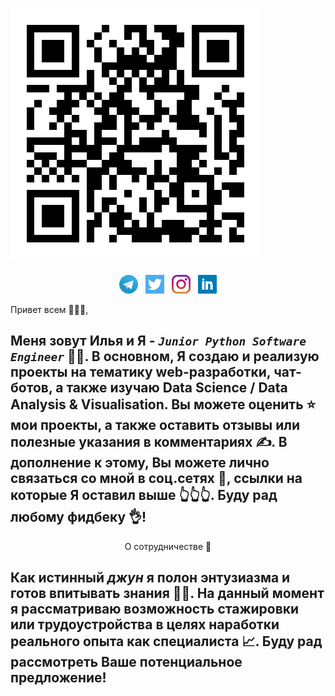 # [![my header](https://raw.githubusercontent.com/kizilov-ilya/kizilov-ilya/sources/icons/linkedin.svg)](https://www.linkedin.com/in/ilya-kizilov/)
<p align='center'>
<a href="https://t.me/ilya_romanov1ch"><img height="30" src="https://github.com/kizilov-ilya/kizilov-ilya/blob/sources/icons/telegram.png?raw=true"></a>&nbsp;&nbsp;
<a href="https://twitter.com/ElijahKizilov"><img height="30" src="https://github.com/kizilov-ilya/kizilov-ilya/blob/sources/icons/twitter.png?raw=true"></a>&nbsp;&nbsp;
<a href="https://www.instagram.com/ilya._romanovich/"><img height="30" src="https://github.com/kizilov-ilya/kizilov-ilya/blob/sources/icons/instagram.jpg?raw=true"></a>&nbsp;&nbsp;
<a href="https://www.linkedin.com/in/ilya-kizilov/"><img height="30" src="https://github.com/kizilov-ilya/kizilov-ilya/blob/sources/icons/linkedin.png?raw=true"></a>
</p>

Привет всем 👋👋👋,

Меня зовут Илья и Я - ***`Junior Python Software Engineer`*** 🧑‍💻‍. 
В основном, Я создаю и реализую проекты на тематику **web-разработки**, **чат-ботов**, а также изучаю **Data Science / Data Analysis & Visualisation**. Вы можете оценить ⭐ мои проекты, а также оставить отзывы или полезные указания в комментариях ✍.
В дополнение к этому, Вы можете лично связаться со мной в соц.сетях 📨, ссылки на которые Я оставил выше 👆👆👆. Буду рад любому фидбеку 👌!
---
<p align='center'>О сотрудничестве 🤝</p>

Как истинный *джун* я полон энтузиазма и готов впитывать знания 🧑‍💻. На данный момент я рассматриваю возможность стажировки или трудоустройства в целях наработки реального опыта как специалиста 📈. Буду рад рассмотреть Ваше потенциальное предложение!
---

